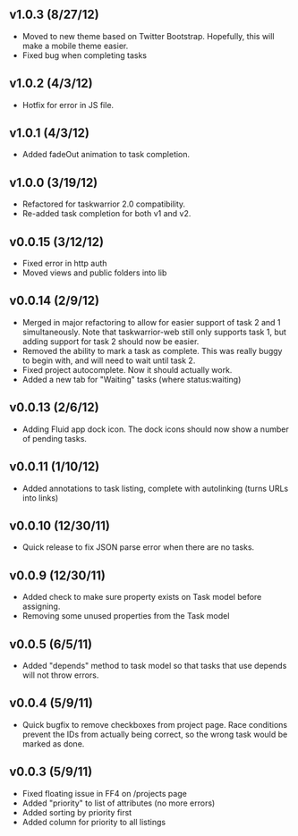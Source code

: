 ## v1.0.3 (8/27/12)

* Moved to new theme based on Twitter Bootstrap. Hopefully, this will make
  a mobile theme easier.
* Fixed bug when completing tasks

## v1.0.2 (4/3/12)

* Hotfix for error in JS file.

## v1.0.1 (4/3/12)

* Added fadeOut animation to task completion.

## v1.0.0 (3/19/12)

* Refactored for taskwarrior 2.0 compatibility.
* Re-added task completion for both v1 and v2.

## v0.0.15 (3/12/12)

* Fixed error in http auth
* Moved views and public folders into lib

## v0.0.14 (2/9/12)

* Merged in major refactoring to allow for easier support of task 2 and
  1 simultaneously. Note that taskwarrior-web still only supports task 1, but
  adding support for task 2 should now be easier.
* Removed the ability to mark a task as complete. This was really buggy to
  begin with, and will need to wait until task 2.
* Fixed project autocomplete. Now it should actually work.
* Added a new tab for "Waiting" tasks (where status:waiting)

## v0.0.13 (2/6/12)

* Adding Fluid app dock icon. The dock icons should now show a number of
  pending tasks.

## v0.0.11 (1/10/12)

* Added annotations to task listing, complete with autolinking (turns URLs into
  links)

## v0.0.10 (12/30/11)

* Quick release to fix JSON parse error when there are no tasks.

## v0.0.9 (12/30/11)

* Added check to make sure property exists on Task model before assigning.
* Removing some unused properties from the Task model

## v0.0.5 (6/5/11)

* Added "depends" method to task model so that tasks that use depends will not
  throw errors.

## v0.0.4 (5/9/11)

* Quick bugfix to remove checkboxes from project page. Race conditions prevent
  the IDs from actually being correct, so the wrong task would be marked as
  done.

## v0.0.3 (5/9/11)

* Fixed floating issue in FF4 on /projects page
* Added "priority" to list of attributes (no more errors)
* Added sorting by priority first
* Added column for priority to all listings
